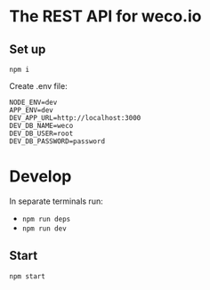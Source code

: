 # The REST API for weco.io

## Set up

```
npm i
```

Create .env file:

```
NODE_ENV=dev
APP_ENV=dev
DEV_APP_URL=http://localhost:3000
DEV_DB_NAME=weco
DEV_DB_USER=root
DEV_DB_PASSWORD=password

```

# Develop

In separate terminals run:

- `npm run deps`
- `npm run dev`

## Start

```
npm start
```
